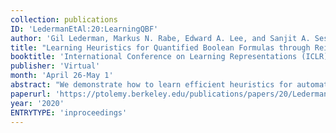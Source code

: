 ```yaml
---
collection: publications
ID: 'LedermanEtAl:20:LearningQBF'
author: 'Gil Lederman, Markus N. Rabe, Edward A. Lee, and Sanjit A. Seshia'
title: "Learning Heuristics for Quantified Boolean Formulas through Reinforcement Learning"
booktitle: 'International Conference on Learning Representations (ICLR)'
publisher: 'Virtual'
month: 'April 26-May 1'
abstract: "We demonstrate how to learn efficient heuristics for automated reasoning algorithms for quantified Boolean formulas through deep reinforcement learning. We focus on a backtracking search algorithm, which can already solve formulas of impressive size - up to hundreds of thousands of variables. The main challenge is to find a representation of these formulas that lends itself to making predictions in a scalable way. For a family of challenging problems in 2QBF we learn a heuristic that solves significantly more formulas compared to the existing handwritten heuristics."
paperurl: 'https://ptolemy.berkeley.edu/publications/papers/20/LedermanEtAl_QBF_ICLR_2020.pdf'
year: '2020'
ENTRYTYPE: 'inproceedings'
---
```



